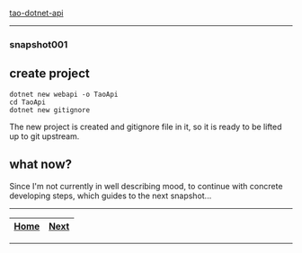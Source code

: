 [tao-dotnet-api](https://github.com/noviKorisnik/tao-dotnet-api#readme)
___
### snapshot001
## create project
```
dotnet new webapi -o TaoApi
cd TaoApi
dotnet new gitignore
```
The new project is created and gitignore file in it, so it is ready to be lifted up to git upstream.
## what now?
Since I'm not currently in well describing mood, to continue with concrete developing steps, which guides to the next snapshot...
___
| [Home](https://github.com/noviKorisnik/tao-dotnet-api#readme) | [Next](https://github.com/noviKorisnik/tao-dotnet-api/tree/snapshot002#readme) |
| :-: | :-: |
___

